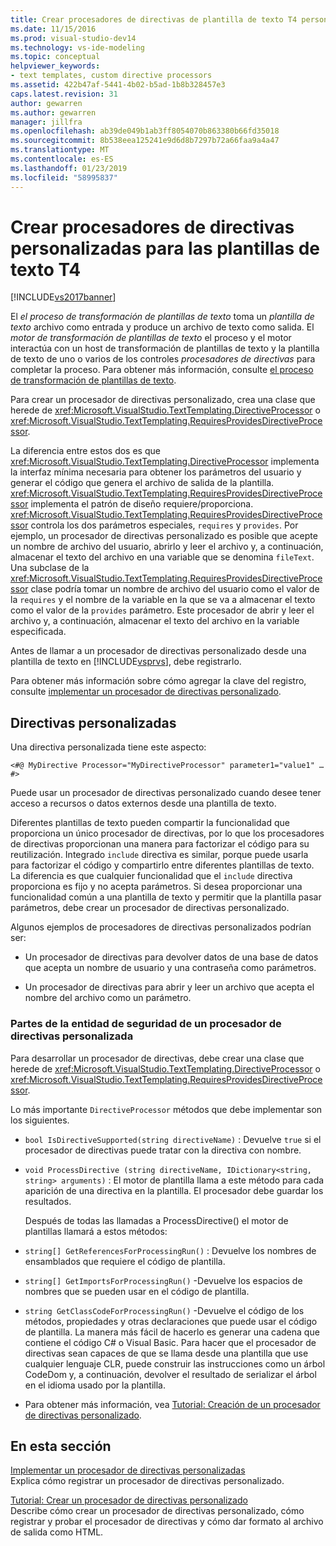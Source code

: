 ```yaml
---
title: Crear procesadores de directivas de plantilla de texto T4 personalizadas | Documentos de Microsoft
ms.date: 11/15/2016
ms.prod: visual-studio-dev14
ms.technology: vs-ide-modeling
ms.topic: conceptual
helpviewer_keywords:
- text templates, custom directive processors
ms.assetid: 422b47af-5441-4b02-b5ad-1b8b328457e3
caps.latest.revision: 31
author: gewarren
ms.author: gewarren
manager: jillfra
ms.openlocfilehash: ab39de049b1ab3ff8054070b863380b66fd35018
ms.sourcegitcommit: 8b538eea125241e9d6d8b7297b72a66faa9a4a47
ms.translationtype: MT
ms.contentlocale: es-ES
ms.lasthandoff: 01/23/2019
ms.locfileid: "58995837"
---
```

# <a name="creating-custom-t4-text-template-directive-processors"></a>Crear procesadores de directivas personalizadas para las plantillas de texto T4
[!INCLUDE[vs2017banner](../includes/vs2017banner.md)]

El *el proceso de transformación de plantillas de texto* toma un *plantilla de texto* archivo como entrada y produce un archivo de texto como salida. El *motor de transformación de plantillas de texto* el proceso y el motor interactúa con un host de transformación de plantillas de texto y la plantilla de texto de uno o varios de los controles *procesadores de directivas* para completar la proceso. Para obtener más información, consulte [el proceso de transformación de plantillas de texto](../modeling/the-text-template-transformation-process.md).  
  
 Para crear un procesador de directivas personalizado, crea una clase que herede de <xref:Microsoft.VisualStudio.TextTemplating.DirectiveProcessor> o <xref:Microsoft.VisualStudio.TextTemplating.RequiresProvidesDirectiveProcessor>.  
  
 La diferencia entre estos dos es que <xref:Microsoft.VisualStudio.TextTemplating.DirectiveProcessor> implementa la interfaz mínima necesaria para obtener los parámetros del usuario y generar el código que genera el archivo de salida de la plantilla. <xref:Microsoft.VisualStudio.TextTemplating.RequiresProvidesDirectiveProcessor> implementa el patrón de diseño requiere/proporciona. <xref:Microsoft.VisualStudio.TextTemplating.RequiresProvidesDirectiveProcessor> controla los dos parámetros especiales, `requires` y `provides`.  Por ejemplo, un procesador de directivas personalizado es posible que acepte un nombre de archivo del usuario, abrirlo y leer el archivo y, a continuación, almacenar el texto del archivo en una variable que se denomina `fileText`. Una subclase de la <xref:Microsoft.VisualStudio.TextTemplating.RequiresProvidesDirectiveProcessor> clase podría tomar un nombre de archivo del usuario como el valor de la `requires` y el nombre de la variable en la que se va a almacenar el texto como el valor de la `provides` parámetro. Este procesador de abrir y leer el archivo y, a continuación, almacenar el texto del archivo en la variable especificada.  
  
 Antes de llamar a un procesador de directivas personalizado desde una plantilla de texto en [!INCLUDE[vsprvs](../includes/vsprvs-md.md)], debe registrarlo.  
  
 Para obtener más información sobre cómo agregar la clave del registro, consulte [implementar un procesador de directivas personalizado](../modeling/deploying-a-custom-directive-processor.md).  
  
## <a name="custom-directives"></a>Directivas personalizadas  
 Una directiva personalizada tiene este aspecto:  
  
 `<#@ MyDirective Processor="MyDirectiveProcessor" parameter1="value1" … #>`  
  
 Puede usar un procesador de directivas personalizado cuando desee tener acceso a recursos o datos externos desde una plantilla de texto.  
  
 Diferentes plantillas de texto pueden compartir la funcionalidad que proporciona un único procesador de directivas, por lo que los procesadores de directivas proporcionan una manera para factorizar el código para su reutilización. Integrado `include` directiva es similar, porque puede usarla para factorizar el código y compartirlo entre diferentes plantillas de texto. La diferencia es que cualquier funcionalidad que el `include` directiva proporciona es fijo y no acepta parámetros. Si desea proporcionar una funcionalidad común a una plantilla de texto y permitir que la plantilla pasar parámetros, debe crear un procesador de directivas personalizado.  
  
 Algunos ejemplos de procesadores de directivas personalizados podrían ser:  
  
-   Un procesador de directivas para devolver datos de una base de datos que acepta un nombre de usuario y una contraseña como parámetros.  
  
-   Un procesador de directivas para abrir y leer un archivo que acepta el nombre del archivo como un parámetro.  
  
### <a name="principal-parts-of-a-custom-directive-processor"></a>Partes de la entidad de seguridad de un procesador de directivas personalizada  
 Para desarrollar un procesador de directivas, debe crear una clase que herede de <xref:Microsoft.VisualStudio.TextTemplating.DirectiveProcessor> o <xref:Microsoft.VisualStudio.TextTemplating.RequiresProvidesDirectiveProcessor>.  
  
 Lo más importante `DirectiveProcessor` métodos que debe implementar son los siguientes.  
  
- `bool IsDirectiveSupported(string directiveName)` : Devuelve `true` si el procesador de directivas puede tratar con la directiva con nombre.  
  
- `void ProcessDirective (string directiveName, IDictionary<string, string> arguments)` : El motor de plantilla llama a este método para cada aparición de una directiva en la plantilla. El procesador debe guardar los resultados.  
  
  Después de todas las llamadas a ProcessDirective() el motor de plantillas llamará a estos métodos:  
  
- `string[] GetReferencesForProcessingRun()` : Devuelve los nombres de ensamblados que requiere el código de plantilla.  
  
- `string[] GetImportsForProcessingRun()` -Devuelve los espacios de nombres que se pueden usar en el código de plantilla.  
  
- `string GetClassCodeForProcessingRun()` -Devuelve el código de los métodos, propiedades y otras declaraciones que puede usar el código de plantilla. La manera más fácil de hacerlo es generar una cadena que contiene el código C# o Visual Basic. Para hacer que el procesador de directivas sean capaces de que se llama desde una plantilla que use cualquier lenguaje CLR, puede construir las instrucciones como un árbol CodeDom y, a continuación, devolver el resultado de serializar el árbol en el idioma usado por la plantilla.  
  
- Para obtener más información, vea [Tutorial: Creación de un procesador de directivas personalizado](../modeling/walkthrough-creating-a-custom-directive-processor.md).  
  
## <a name="in-this-section"></a>En esta sección  
 [Implementar un procesador de directivas personalizadas](../modeling/deploying-a-custom-directive-processor.md)  
 Explica cómo registrar un procesador de directivas personalizado.  
  
 [Tutorial: Crear un procesador de directivas personalizado](../modeling/walkthrough-creating-a-custom-directive-processor.md)  
 Describe cómo crear un procesador de directivas personalizado, cómo registrar y probar el procesador de directivas y cómo dar formato al archivo de salida como HTML.
